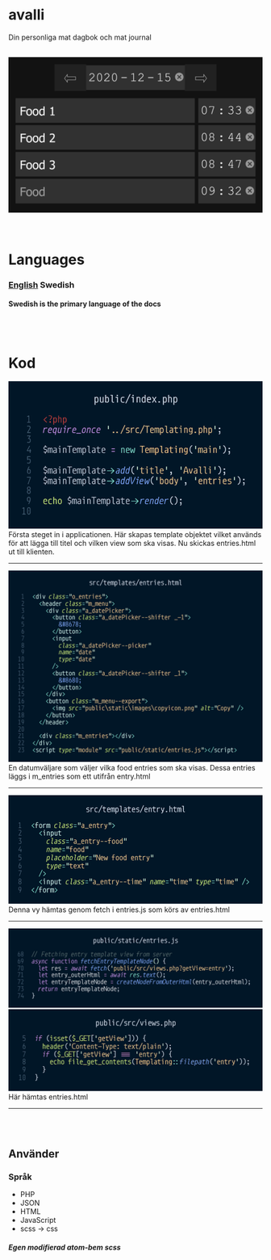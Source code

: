 avalli
=

Din personliga mat dagbok och mat journal

<br>
<img style="width: 60vw;" src="../images/example.png">
<br>
<br>
<br>

# Languages

### [English](../../README.md) Swedish
#### Swedish is the primary language of the docs
<br>
<br>

# Kod

![public/index.php](../images/screenshots/public-index.php.png)
Första steget in i applicationen. Här skapas template objektet
vilket används för att lägga till titel och vilken view som ska
visas. Nu skickas entries.html ut till klienten.

---

![src/templates/entries.html](../images/screenshots/src-templates-entries.html.png)
En datumväljare som väljer vilka food entries som ska visas. Dessa
entries läggs i m_entries som ett utifrån entry.html

---

![src/templates/entries.html](../images/screenshots/src-templates-entry.html.png)
Denna vy hämtas genom fetch i entries.js som körs av entries.html

---
![public/static/entry.js](../images/screenshots/public-static-entries.js-68-74.png)
![public/src/views.php](../images/screenshots/public-src-views.php.png)
Här hämtas entries.html

---


<br>
<br>

## Använder

### Språk

- PHP
- JSON
- HTML
- JavaScript
- scss -> css

##### Egen modifierad atom-bem scss
